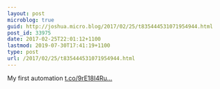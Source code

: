 ```yaml
---
layout: post
microblog: true
guid: http://joshua.micro.blog/2017/02/25/t835444531071954944.html
post_id: 33975
date: 2017-02-25T22:01:12+1100
lastmod: 2019-07-30T17:41:19+1100
type: post
url: /2017/02/25/t835444531071954944.html
---
```

My first automation [t.co/9rE18I4Ru...](https://t.co/9rE18I4Ru9)
